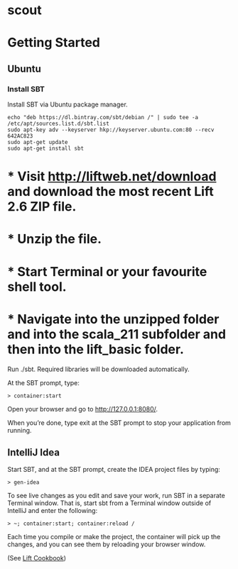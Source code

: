 # scout

Getting Started
===============

Ubuntu
-----------

### Install SBT

Install SBT via Ubuntu package manager.

	echo "deb https://dl.bintray.com/sbt/debian /" | sudo tee -a /etc/apt/sources.list.d/sbt.list
	sudo apt-key adv --keyserver hkp://keyserver.ubuntu.com:80 --recv 642AC823
	sudo apt-get update
	sudo apt-get install sbt

#	* Visit http://liftweb.net/download and download the most recent Lift 2.6 ZIP file.
#	* Unzip the file.
#	* Start Terminal or your favourite shell tool.
#	* Navigate into the unzipped folder and into the scala_211 subfolder and then into the lift_basic folder.

Run ./sbt. Required libraries will be downloaded automatically.

At the SBT prompt, type:

	> container:start

Open your browser and go to http://127.0.0.1:8080/.

When you’re done, type exit at the SBT prompt to stop your application from running.

IntelliJ Idea
-------------

Start SBT, and at the SBT prompt, create the IDEA project files by typing:

	> gen-idea

To see live changes as you edit and save your work, run SBT in a separate Terminal window. That is, start sbt from a Terminal window outside of IntelliJ and enter the following:

	> ~; container:start; container:reload /

Each time you compile or make the project, the container will pick up the changes, and you can see them by reloading your browser window.

(See [Lift Cookbook](http://chimera.labs.oreilly.com/books/1234000000030/ch01.html))
